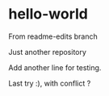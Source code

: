 # hello-world
From readme-edits branch

Just another repository

Add another line for testing.

Last try :), with conflict ?

